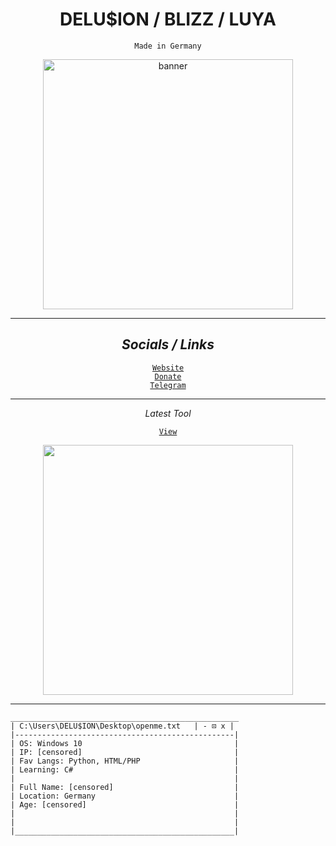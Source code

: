 <h1 align="center">DELU$ION / BLIZZ / LUYA</h1>
<p align="center"><code>Made in Germany</code></p>
<p align="center">
<img src="https://blizz.cf/static.png" alt="banner" width="400">
</p>

- - -

<h2 align="center"><i>Socials / Links</i></h2>
<p align="center">
 <a href="https://blizz.cf/"><code>Website</code></a><br>
 <a href="https://ko-fi.com/luyadevs"><code>Donate</code></a><br>
 <a href="https://t.me/bladetools"><code>Telegram</code></a><br>
</p>

- - -
<p align="center"><i>Latest Tool</i><br><p align="center"><a href="https://github.com/LuyaTools/cola-discord-nuker"><code>View</code></a></p></p>
<p align="center"><img src="https://blizz.cf/tools/colanuker/githubasset/prew__001.png" width="400"></p>

- - -
```
___________________________________________________
| C:\Users\DELU$ION\Desktop\openme.txt   | - ⊡ x |
|-------------------------------------------------|
| OS: Windows 10                                  |
| IP: [censored]                                  |
| Fav Langs: Python, HTML/PHP                     |
| Learning: C#                                    |
|                                                 |
| Full Name: [censored]                           |
| Location: Germany                               |
| Age: [censored]                                 |
|                                                 |
|                                                 |
|_________________________________________________|
```
